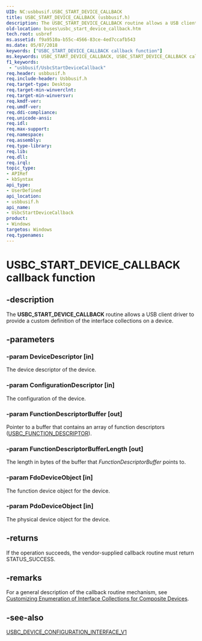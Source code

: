 ```yaml
---
UID: NC:usbbusif.USBC_START_DEVICE_CALLBACK
title: USBC_START_DEVICE_CALLBACK (usbbusif.h)
description: The USBC_START_DEVICE_CALLBACK routine allows a USB client driver to provide a custom definition of the interface collections on a device.
old-location: buses\usbc_start_device_callback.htm
tech.root: usbref
ms.assetid: f9a9510a-b55c-4566-83ce-4ed7ccafb543
ms.date: 05/07/2018
keywords: ["USBC_START_DEVICE_CALLBACK callback function"]
ms.keywords: USBC_START_DEVICE_CALLBACK, USBC_START_DEVICE_CALLBACK callback, UsbcStartDeviceCallback, UsbcStartDeviceCallback callback function [Buses], buses.usbc_start_device_callback, usbbusif/UsbcStartDeviceCallback, usbinterKR_d70617c5-be67-4660-9aa3-76b4c66c2616.xml
f1_keywords:
 - "usbbusif/UsbcStartDeviceCallback"
req.header: usbbusif.h
req.include-header: Usbbusif.h
req.target-type: Desktop
req.target-min-winverclnt: 
req.target-min-winversvr: 
req.kmdf-ver: 
req.umdf-ver: 
req.ddi-compliance: 
req.unicode-ansi: 
req.idl: 
req.max-support: 
req.namespace: 
req.assembly: 
req.type-library: 
req.lib: 
req.dll: 
req.irql: 
topic_type:
- APIRef
- kbSyntax
api_type:
- UserDefined
api_location:
- usbbusif.h
api_name:
- UsbcStartDeviceCallback
product:
- Windows
targetos: Windows
req.typenames: 
---
```


# USBC_START_DEVICE_CALLBACK callback function


## -description


The <b>USBC_START_DEVICE_CALLBACK</b> routine allows a USB client driver to provide a custom definition of the interface collections on a device.


## -parameters




### -param DeviceDescriptor [in]

The device descriptor of the device.


### -param ConfigurationDescriptor [in]

The configuration of the device.


### -param FunctionDescriptorBuffer [out]

Pointer to a buffer that contains an array of function descriptors (<a href="https://docs.microsoft.com/windows-hardware/drivers/ddi/usbbusif/ns-usbbusif-_usbc_function_descriptor">USBC_FUNCTION_DESCRIPTOR</a>).


### -param FunctionDescriptorBufferLength [out]

The length in bytes of the buffer that <i>FunctionDescriptorBuffer</i> points to.


### -param FdoDeviceObject [in]

The function device object for the device.


### -param PdoDeviceObject [in]

The physical device object for the device.


## -returns



If the operation succeeds, the vendor-supplied callback routine must return STATUS_SUCCESS.




## -remarks



For a general description of the callback routine mechanism, see <a href="https://docs.microsoft.com/windows-hardware/drivers/ddi/index">Customizing Enumeration of Interface Collections for Composite Devices</a>. 




## -see-also




<a href="https://docs.microsoft.com/windows-hardware/drivers/ddi/usbbusif/ns-usbbusif-_usbc_device_configuration_interface_v1">USBC_DEVICE_CONFIGURATION_INTERFACE_V1</a>
 

 

